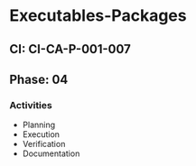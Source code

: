 # Executables-Packages

## CI: CI-CA-P-001-007
## Phase: 04

### Activities
- Planning
- Execution
- Verification
- Documentation

